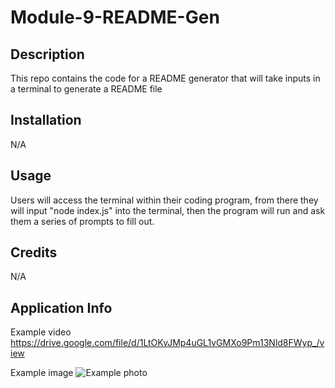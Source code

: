 # Module-9-README-Gen

## Description

This repo contains the code for a README generator that will take inputs in a terminal to generate a README file

## Installation

N/A

## Usage

Users will access the terminal within their coding program, from there they will input "node index.js" into the terminal, then the program will run and ask them a series of prompts to fill out.

## Credits

N/A

## Application Info

Example video
https://drive.google.com/file/d/1LtOKvJMp4uGL1vGMXo9Pm13Nld8FWyp_/view

Example image
![Example photo](https://user-images.githubusercontent.com/43278458/210902243-a289524d-34f4-4725-a235-a525ceeb7202.JPG)
